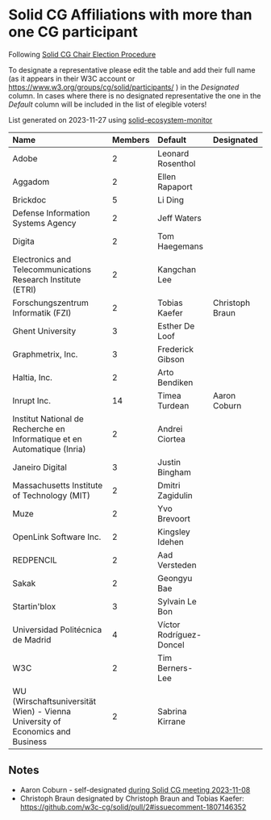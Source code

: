 # Solid CG Affiliations with more than one CG participant

Following [Solid CG Chair Election Procedure](https://github.com/solid/specification/discussions/582)

To designate a representative please edit the table and add their full name (as it appears in their W3C account or https://www.w3.org/groups/cg/solid/participants/ ) in the *Designated* column.
In cases where there is no designated representative the one in the *Default* column will be included in the list of elegible voters!

List generated on 2023-11-27 using [solid-ecosystem-monitor](https://github.com/VirginiaBalseiro/solid-ecosystem-monitor/)

| Name                                                                          | Members | Default                 | Designated |
| :---------------------------------------------------------------------------- | :------ | :---------------------- | :--------- |
| Adobe                                                                         | 2       | Leonard Rosenthol       |            |
| Aggadom                                                                       | 2       | Ellen Rapaport          |            |
| Brickdoc                                                                      | 5       | Li Ding                 |            |
| Defense Information Systems Agency                                            | 2       | Jeff Waters             |            |
| Digita                                                                        | 2       | Tom Haegemans           |            |
| Electronics and Telecommunications Research Institute (ETRI)                  | 2       | Kangchan Lee            |            |
| Forschungszentrum Informatik (FZI)                                            | 2       | Tobias Kaefer           | Christoph Braun |
| Ghent University                                                              | 3       | Esther De Loof          |            |
| Graphmetrix, Inc.                                                             | 3       | Frederick Gibson        |            |
| Haltia, Inc.                                                                  | 2       | Arto Bendiken           |            |
| Inrupt Inc.                                                                   | 14      | Timea Turdean           | Aaron Coburn |
| Institut National de Recherche en Informatique et en Automatique (Inria)      | 2       | Andrei Ciortea          |            |
| Janeiro Digital                                                               | 3       | Justin Bingham          |            |
| Massachusetts Institute of Technology (MIT)                                   | 2       | Dmitri Zagidulin        |            |
| Muze                                                                          | 2       | Yvo Brevoort            |            |
| OpenLink Software Inc.                                                        | 2       | Kingsley Idehen         |            |
| REDPENCIL                                                                     | 2       | Aad Versteden           |            |
| Sakak                                                                         | 2       | Geongyu Bae             |            |
| Startin'blox                                                                  | 3       | Sylvain Le Bon          |            |
| Universidad Politécnica de Madrid                                             | 4       | Víctor Rodríguez-Doncel |            |
| W3C                                                                           | 2       | Tim Berners-Lee         |            |
| WU (Wirschaftsuniversität Wien) - Vienna University of Economics and Business | 2       | Sabrina Kirrane         |            |

## Notes

* Aaron Coburn - self-designated [during Solid CG meeting 2023-11-08](https://github.com/solid/specification/pull/595)
* Christoph Braun designated by Christoph Braun and Tobias Kaefer: https://github.com/w3c-cg/solid/pull/2#issuecomment-1807146352
